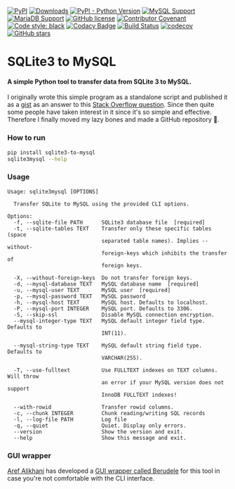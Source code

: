 [![PyPI](https://img.shields.io/pypi/v/sqlite3-to-mysql)](https://pypi.org/project/sqlite3-to-mysql/)
[![Downloads](https://pepy.tech/badge/sqlite3-to-mysql)](https://pepy.tech/project/sqlite3-to-mysql)
[![PyPI - Python Version](https://img.shields.io/pypi/pyversions/sqlite3-to-mysql)](https://pypi.org/project/sqlite3-to-mysql/)
[![MySQL Support](https://img.shields.io/static/v1?label=MySQL&message=5.5+|+5.6+|+5.7+|+8.0&color=2b5d80)](https://img.shields.io/static/v1?label=MySQL&message=5.6+|+5.7+|+8.0&color=2b5d80)
[![MariaDB Support](https://img.shields.io/static/v1?label=MariaDB&message=5.5+|+10.0+|+10.1+|+10.2+|+10.3+|+10.4+|+10.5&color=C0765A)](https://img.shields.io/static/v1?label=MariaDB&message=10.0+|+10.1+|+10.2+|+10.3+|+10.4+|+10.5&color=C0765A)
[![GitHub license](https://img.shields.io/github/license/techouse/sqlite3-to-mysql)](https://github.com/techouse/sqlite3-to-mysql/blob/master/LICENSE)
[![Contributor Covenant](https://img.shields.io/badge/Contributor%20Covenant-2.0-4baaaa.svg)](CODE-OF-CONDUCT.md)
[![Code style: black](https://img.shields.io/badge/code%20style-black-000000.svg)](https://github.com/ambv/black)
[![Codacy Badge](https://api.codacy.com/project/badge/Grade/d33b59d35b924711aae9418741a923ae)](https://www.codacy.com/manual/techouse/sqlite3-to-mysql?utm_source=github.com&amp;utm_medium=referral&amp;utm_content=techouse/sqlite3-to-mysql&amp;utm_campaign=Badge_Grade)
[![Build Status](https://github.com/techouse/sqlite3-to-mysql/workflows/Test/badge.svg)](https://github.com/techouse/sqlite3-to-mysql/actions?query=workflow%3ATest)
[![codecov](https://codecov.io/gh/techouse/sqlite3-to-mysql/branch/master/graph/badge.svg)](https://codecov.io/gh/techouse/sqlite3-to-mysql)
[![GitHub stars](https://img.shields.io/github/stars/techouse/sqlite3-to-mysql.svg?style=social&label=Star&maxAge=2592000)](https://github.com/techouse/sqlite3-to-mysql/stargazers)


# SQLite3 to MySQL

#### A simple Python tool to transfer data from SQLite 3 to MySQL.

I originally wrote this simple program as a standalone script and published it
as a [gist](https://gist.github.com/techouse/4deb94eee58a02d104c6) as an answer
to this [Stack Overflow question](https://stackoverflow.com/questions/18671/quick-easy-way-to-migrate-sqlite3-to-mysql/32243979#32243979).
Since then quite some people have taken interest in it since it's so simple and
effective. Therefore I finally moved my lazy bones and made a GitHub repository :octopus:.

### How to run

```bash
pip install sqlite3-to-mysql
sqlite3mysql --help
```

### Usage
```
Usage: sqlite3mysql [OPTIONS]

  Transfer SQLite to MySQL using the provided CLI options.

Options:
  -f, --sqlite-file PATH      SQLite3 database file  [required]
  -t, --sqlite-tables TEXT    Transfer only these specific tables (space
                              separated table names). Implies --without-
                              foreign-keys which inhibits the transfer of
                              foreign keys.

  -X, --without-foreign-keys  Do not transfer foreign keys.
  -d, --mysql-database TEXT   MySQL database name  [required]
  -u, --mysql-user TEXT       MySQL user  [required]
  -p, --mysql-password TEXT   MySQL password
  -h, --mysql-host TEXT       MySQL host. Defaults to localhost.
  -P, --mysql-port INTEGER    MySQL port. Defaults to 3306.
  -S, --skip-ssl              Disable MySQL connection encryption.
  --mysql-integer-type TEXT   MySQL default integer field type. Defaults to
                              INT(11).

  --mysql-string-type TEXT    MySQL default string field type. Defaults to
                              VARCHAR(255).

  -T, --use-fulltext          Use FULLTEXT indexes on TEXT columns. Will throw
                              an error if your MySQL version does not support
                              InnoDB FULLTEXT indexes!

  --with-rowid                Transfer rowid columns.
  -c, --chunk INTEGER         Chunk reading/writing SQL records
  -l, --log-file PATH         Log file
  -q, --quiet                 Quiet. Display only errors.
  --version                   Show the version and exit.
  --help                      Show this message and exit.
```

### GUI wrapper

[Aref Alikhani](https://github.com/ArefDev) has developed a [GUI wrapper called Berudele](https://github.com/ArefDev/Berudele) for this tool in case you're not comfortable with the CLI interface.
